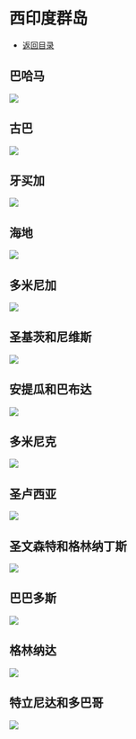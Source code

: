 # 西印度群岛
+ [返回目录](../README.md)
## 巴哈马
![](巴哈马.jfif)
## 古巴
![](古巴.jfif)
## 牙买加
![](牙买加.jfif)
## 海地
![](海地.jfif)
## 多米尼加
![](多米尼加.jfif)
## 圣基茨和尼维斯
![](圣基茨和尼维斯.jfif)
## 安提瓜和巴布达
![](安提瓜和巴布达.jfif)
## 多米尼克
![](多米尼克.jfif)
## 圣卢西亚
![](圣卢西亚.jfif)
## 圣文森特和格林纳丁斯
![](圣文森特和格林纳丁斯.jfif)
## 巴巴多斯
![](巴巴多斯.jfif)
## 格林纳达
![](格林纳达.jfif)
## 特立尼达和多巴哥
![](特立尼达和多巴哥.jfif)